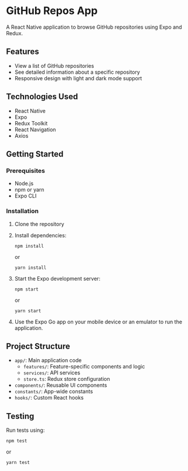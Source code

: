 # GitHub Repos App

A React Native application to browse GitHub repositories using Expo and Redux.

## Features

- View a list of GitHub repositories
- See detailed information about a specific repository
- Responsive design with light and dark mode support

## Technologies Used

- React Native
- Expo
- Redux Toolkit
- React Navigation
- Axios

## Getting Started

### Prerequisites

- Node.js
- npm or yarn
- Expo CLI

### Installation

1. Clone the repository
2. Install dependencies:
   ```
   npm install
   ```
   or
   ```
   yarn install
   ```

3. Start the Expo development server:
   ```
   npm start
   ```
   or
   ```
   yarn start
   ```

4. Use the Expo Go app on your mobile device or an emulator to run the application.

## Project Structure

- `app/`: Main application code
  - `features/`: Feature-specific components and logic
  - `services/`: API services
  - `store.ts`: Redux store configuration
- `components/`: Reusable UI components
- `constants/`: App-wide constants
- `hooks/`: Custom React hooks

## Testing

Run tests using:
```
npm test
```
or
```
yarn test
